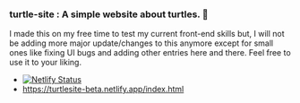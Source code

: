 ### turtle-site : A simple website about turtles. 🐢

I made this on my free time to test my current front-end skills but, I will not be adding more major update/changes to this anymore except for small ones like fixing UI bugs and adding other entries here and there. Feel free to use it to your liking.

- [![Netlify Status](https://api.netlify.com/api/v1/badges/343e5b1e-739d-4be6-b1ef-e7a8e6168152/deploy-status)](https://app.netlify.com/sites/turtlesite-beta/deploys)
- https://turtlesite-beta.netlify.app/index.html

